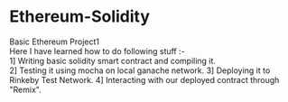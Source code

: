 # Ethereum-Solidity  
Basic Ethereum Project1  
Here I have learned how to do following stuff :-  
1] Writing basic solidity smart contract and compiling it.  
2] Testing it using mocha on local ganache network.
3] Deploying it to Rinkeby Test Network. 
4] Interacting with our deployed contract through "Remix".

